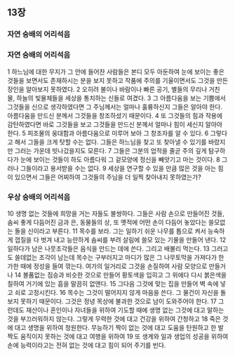 ## 13장
### 자연 숭배의 어리석음
### 자연 숭배의 어리석음
1 하느님에 대한 무지가 그 안에 들어찬 사람들은 본디 모두 아둔하여 눈에 보이는 좋은 것들을 보면서도 존재하시는 분을 보지 못하고 작품에 주의를 기울이면서도 그것을 만든 장인을 알아보지 못하였다.
2 오히려 불이나 바람이나 빠른 공기, 별들의 무리나 거친 물, 하늘의 빛물체들을 세상을 통치하는 신들로 여겼다.
3 그 아름다움을 보는 기쁨에서 그것들을 신으로 생각하였다면 그 주님께서는 얼마나 훌륭하신지 그들은 알아야 한다. 아름다움을 만드신 분께서 그것들을 창조하셨기 때문이다.
4 또 그것들의 힘과 작용에 감탄하였다면 바로 그것들을 보고 그것들을 만드신 분께서 얼마나 힘이 세신지 알아야 한다.
5 피조물의 웅대함과 아름다움으로 미루어 보아 그 창조자를 알 수 있다.
6 그렇다고 해서 그들을 크게 탓할 수는 없다. 그들은 하느님을 찾고 또 찾아낼 수 있기를 바랐지만 그러는 가운데 빗나갔을지도 모른다.
7 그들은 그분의 업적을 줄곧 주의 깊게 탐구하다가 눈에 보이는 것들이 하도 아름다워 그 겉모양에 정신을 빼앗기고 마는 것이다.
8 그러나 그들이라고 용서받을 수는 없다.
9 세상을 연구할 수 있을 만큼 많은 것을 아는 힘이 있으면서 그들은 어찌하여 그것들의 주님을 더 일찍 찾아내지 못하였는가?
### 우상 숭배의 어리석음
10 생명 없는 것들에 희망을 거는 자들도 불쌍하다. 그들은 사람 손으로 만들어진 것들, 솜씨 좋게 다듬어진 금과 은, 동물들의 상, 또 옛적에 어떤 손이 다듬어 놓았다는 쓸모없는 돌을 신이라고 부른다.
11 목수를 보라. 그는 일하기 쉬운 나무를 톱으로 켜서 능숙하게 껍질을 다 벗겨 내고 능란하게 솜씨를 부려 살림에 쓸모 있는 기물을 만들어 낸다.
12 일하다가 남은 나뭇조각들은 음식을 만드는 데에 쓴다. 그리고 배불리 먹는다.
13 그러고도 쓸데없는 조각이 남는데 목수는 구부러지고 마디가 많은 그 나무토막을 가져다가 한가한 때에 정성을 들여 깎는다. 여가의 일거리로 그것을 손질하여 사람 모양으로 만들거나
14 볼품없는 짐승과 비슷한 것으로 만들어 황토색을 입히고 그 위에다 다시 붉은색을 칠하여 거기에 있는 흠을 말끔히 없앤다.
15 그다음 그것에 맞는 집을 만들어 벽 속에 넣고 쇠로 고정시킨다.
16 목수는 그것이 떨어지지 않게 마음을 쓴다. 그 물건이 자신을 돌보지 못하기 때문이다. 그것은 정녕 목상에 불과한 것으로 남이 도와주어야 한다.
17 그런데도 재산이나 혼인이나 자녀들을 위하여 기도할 때에 생명 없는 그것에 대고 말하는 것을 부끄러워하지 않는다. 그렇게 무력한 것에 대고 건강을 위하여 간청하고
18 죽은 것에 대고 생명을 위하여 청원한다. 무능하기 짝이 없는 것에 대고 도움을 탄원하고 한 발짝도 움직이지 못하는 것에 대고 여행을 위하여
19 또 생계와 일과 생업의 성공을 위하여 손에 능력이라고는 전혀 없는 것에 대고 힘이 되어 주기를 빈다.
